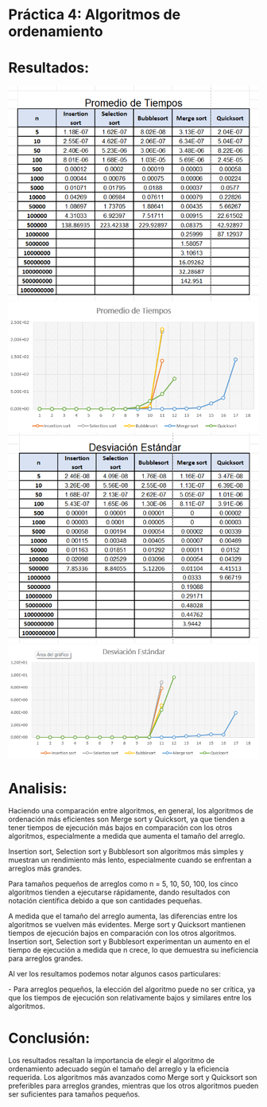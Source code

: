 # Práctica 4: Algoritmos de ordenamiento
# Resultados:
![promedios_t.png](https://github.com/AGN-Teaching/practica-4-algoritmos-de-ordenamiento-btocm/blob/main/promedios_t.png)
![promedios_g.png](https://github.com/AGN-Teaching/practica-4-algoritmos-de-ordenamiento-btocm/blob/main/promedios_g.png)
![ds.png](https://github.com/AGN-Teaching/practica-4-algoritmos-de-ordenamiento-btocm/blob/main/ds.png)
![ds_g.png](https://github.com/AGN-Teaching/practica-4-algoritmos-de-ordenamiento-btocm/blob/main/ds_g.png)

# Analisis:
<p>Haciendo una comparación entre algoritmos, en general, los algoritmos de ordenación más eficientes son Merge sort y Quicksort, ya que tienden a tener tiempos de ejecución más bajos en comparación con los otros algoritmos, especialmente a medida que aumenta el tamaño del arreglo.</p>
<p>Insertion sort, Selection sort y Bubblesort son algoritmos más simples y muestran un rendimiento más lento, especialmente cuando se enfrentan a arreglos más grandes.</p>

<p>Para tamaños pequeños de arreglos como n = 5, 10, 50, 100, los cinco algoritmos tienden a ejecutarse rápidamente, dando resultados con notación científica debido a que son cantidades pequeñas.</p>
<p>A medida que el tamaño del arreglo aumenta, las diferencias entre los algoritmos se vuelven más evidentes. Merge sort y Quicksort mantienen tiempos de ejecución bajos en comparación con los otros algoritmos. Insertion sort, Selection sort y Bubblesort experimentan un aumento en el tiempo de ejecución a medida que n crece, lo que demuestra su ineficiencia para arreglos grandes.</p>

<p>Al ver los resultamos podemos notar algunos casos particulares:</p>
- Para arreglos pequeños, la elección del algoritmo puede no ser crítica, ya que los tiempos de ejecución son relativamente bajos y similares entre los algoritmos.



# Conclusión:
Los resultados resaltan la importancia de elegir el algoritmo de ordenamiento adecuado según el tamaño del arreglo y la eficiencia requerida. Los algoritmos más avanzados como Merge sort y Quicksort son preferibles para arreglos grandes, mientras que los otros algoritmos pueden ser suficientes para tamaños pequeños.
